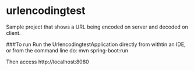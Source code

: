 # urlencodingtest

Sample project that shows a URL being encoded on server and decoded on client.

###To run
Run the UrlencodingtestApplication directly from withtin an IDE, or from the command line do:
mvn spring-boot:run

Then access http://localhost:8080
